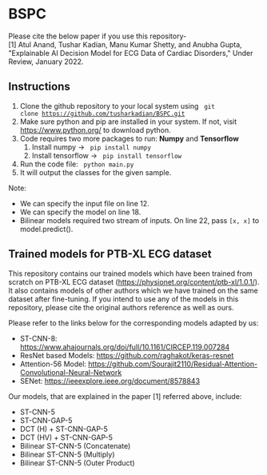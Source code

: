 # BSPC

Please cite the below paper if you use this repository-<br/>
[1] Atul Anand, Tushar Kadian, Manu Kumar Shetty, and Anubha Gupta, "Explainable AI Decision Model for ECG Data of Cardiac Disorders," Under Review, January 2022.

## Instructions
1. Clone the github repository to your local system using <code> git clone https://github.com/tusharkadian/BSPC.git </code>
2. Make sure python and pip are installed in your system. If not, visit https://www.python.org/ to download python. 
3. Code requires two more packages to run: **Numpy** and **Tensorflow**
   1. Install numpy -> <code> pip install numpy </code>
   2. Install tensorflow -> <code> pip install tensorflow </code>  
5. Run the code file: <code> python main.py </code>
6. It will output the classes for the given sample. 

Note: 
* We can specify the input file on line 12. 
* We can specify the model on line 18.
* Bilinear models required two stream of inputs. On line 22, pass <code>[x, x]</code> to model.predict().

## Trained models for PTB-XL ECG dataset

This repository contains our trained models which have been trained from scratch on PTB-XL ECG dataset (https://physionet.org/content/ptb-xl/1.0.1/).
It also contains models of other authors which we have trained on the same dataset after fine-tuning. If you intend to use any of the models in this repository, please cite the original authors reference as well as ours.

Please refer to the links below for the corresponding models adapted by us:
* ST-CNN-8: https://www.ahajournals.org/doi/full/10.1161/CIRCEP.119.007284
* ResNet based Models: https://github.com/raghakot/keras-resnet
* Attention-56 Model: https://github.com/Sourajit2110/Residual-Attention-Convolutional-Neural-Network
* SENet: https://ieeexplore.ieee.org/document/8578843

Our models, that are explained in the paper [1] referred above, include:
* ST-CNN-5
* ST-CNN-GAP-5
* DCT (H) + ST-CNN-GAP-5 
* DCT (HV) + ST-CNN-GAP-5 
* Bilinear ST-CNN-5 (Concatenate) 
* Bilinear ST-CNN-5 (Multiply) 
* Bilinear ST-CNN-5 (Outer Product)
